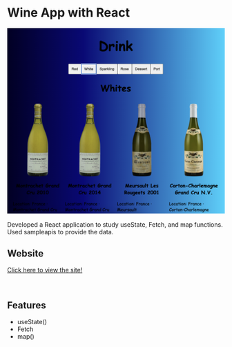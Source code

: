 # Wine App with React

[![screen shot](./public/images/readme.png)](https://wine-app-react-ajw.web.app)

Developed a React application to study useState, Fetch, and map functions.  Used sampleapis to provide the data.

## Website
[Click here to view the site!](https://wine-app-react-ajw.web.app)

<br>

## Features 
* useState()
* Fetch
* map()